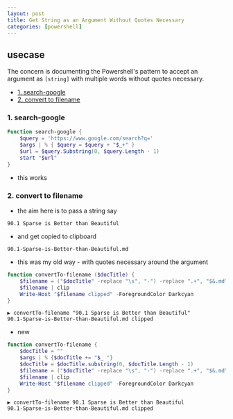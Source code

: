 ```yaml
---
layout: post
title: Get String as an Argument Without Quotes Necessary
categories: [powershell]
---
```

## usecase
The concern is documenting the Powershell's pattern to accept an argument as `[string]` with multiple words without quotes necessary. 

<!-- TOC -->

- [1. search-google](#1-search-google)
- [2. convert to filename](#2-convert-to-filename)

<!-- /TOC -->

### 1. search-google 

```powershell
Function search-google {
    $query = 'https://www.google.com/search?q='
    $args | % { $query = $query + "$_+" }
    $url = $query.Substring(0, $query.Length - 1)
    start "$url"
}
```

* this works

### 2. convert to filename

* the aim here is to pass a string say

```
90.1 Sparse is Better than Beautiful
```

* and get copied to clipboard

```
90.1-Sparse-is-Better-than-Beautiful.md
```

* this was my old way - with quotes necessary around the argument

```powershell
function convertTo-filename ($docTitle) {
    $filename = ("$docTitle" -replace "\s", "-") -replace ".+", "$&.md"
    $filename | clip
    Write-Host "$filename clipped" -ForegroundColor Darkcyan
}
```

```
▶ convertTo-filename "90.1 Sparse is Better than Beautiful"
90.1-Sparse-is-Better-than-Beautiful.md clipped
```

* new

```powershell
function convertTo-filename {
    $docTitle = ""
    $args | % {$docTitle += "$_ "}
    $docTitle = $docTitle.substring(0, $docTitle.Length - 1)
    $filename = ("$docTitle" -replace "\s", "-") -replace ".+", "$&.md"
    $filename | clip
    Write-Host "$filename clipped" -ForegroundColor Darkcyan
}
```

```
▶ convertTo-filename 90.1 Sparse is Better than Beautiful
90.1-Sparse-is-Better-than-Beautiful.md clipped
```
